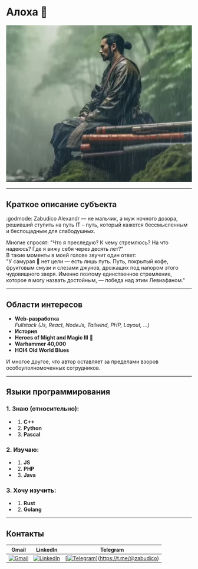 # Алоха 👋

![It's me](images/image.png)

---

## Краткое описание субъекта

:godmode: Zabudico Alexandr — не мальчик, а муж ночного дозора, решивший ступить на путь IT – путь, который кажется бессмысленным и беспощадным для слабодушных.

Многие спросят: "Что я преследую? К чему стремлюсь? На что надеюсь? Где я вижу себя через десять лет?"  
В такие моменты в моей голове звучит один ответ:  
"У самурая :japanese_goblin: нет цели — есть лишь путь. Путь, покрытый кофе, фруктовым смузи и слезами джунов, дрожащих под напором этого чудовищного зверя. Именно поэтому единственное стремление, которое я могу назвать достойным, — победа над этим Левиафаном."

---

## Области интересов

- **Web-разработка**  
  _Fullstack (Js, React, NodeJs, Tailwind, PHP, Layout, ...)_
- **История**
- **Heroes of Might and Magic III** :dragon:
- **Warhammer 40,000**
- **HOI4 Old World Blues**

И многое другое, что автор оставляет за пределами взоров особоуполномоченных сотрудников.

---

## Языки программирования

### 1. Знаю (относительно):

- 1. **C++**
- 2. **Python**
- 3. **Pascal**

### 2. Изучаю:

- 1. **JS**
- 2. **PHP**
- 3. **Java**

### 3. Хочу изучить:

- 1. **Rust**
- 2. **Golang**

---

## Контакты

| Gmail                                                                                                                                                           | LinkedIn                                                                                                                                                                         | Telegram                                                                                                                                                                                                                                                                       |
| --------------------------------------------------------------------------------------------------------------------------------------------------------------- | -------------------------------------------------------------------------------------------------------------------------------------------------------------------------------- | ------------------------------------------------------------------------------------------------------------------------------------------------------------------------------------------------------------------------------------------------------------------------------ |
| [![Gmail](https://upload.wikimedia.org/wikipedia/commons/thumb/7/7e/Gmail_icon_%282020%29.svg/256px-Gmail_icon_%282020%29.svg.png)](mailto:travor038@gmail.com) | [![LinkedIn](https://upload.wikimedia.org/wikipedia/commons/thumb/a/aa/LinkedIn_2021.svg/256px-LinkedIn_2021.svg.png)](https://www.linkedin.com/in/alexandr-zabudico-150b66244/) | [[![Telegram](https://upload.wikimedia.org/wikipedia/commons/thumb/8/83/Telegram_2019_Logo.svg/1024px-Telegram_2019_Logo.svg.png)](https://upload.wikimedia.org/wikipedia/commons/thumb/8/82/Telegram_logo_2019.svg/256px-Telegram_logo_2019.svg.png)](https://t.me/@zabudico) |

